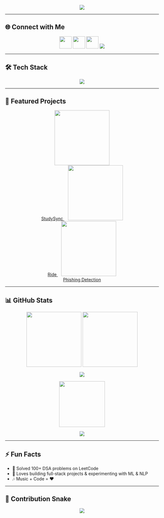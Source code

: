 <!-- Typing Animation Header -->
<p align="center">
  <img src="https://readme-typing-svg.demolab.com?font=Fira+Code&size=32&pause=1000&color=FF5733&center=true&vCenter=true&width=700&lines=Hi+👋,+I'm+Konagalla+Venkata+Mithilesh;Software+Developer+|+Problem+Solver;Competitive+Programmer+|+Tech+Enthusiast" />
</p>

---

## 🌐 Connect with Me
<p align="center">
  <a href="https://github.com/Mithi-2005"><img src="https://skillicons.dev/icons?i=github" height="40"/></a>
  <a href="https://www.linkedin.com/in/venkata-mithilesh-konagalla-45b18b324/"><img src="https://skillicons.dev/icons?i=linkedin" height="40"/></a>
  <a href="mailto:kvmithilesh10@gmail.com"><img src="https://skillicons.dev/icons?i=gmail" height="40"/></a>
  <a href="https://leetcode.com/u/mithi2005/"><img src="https://img.shields.io/badge/LeetCode-FFA116?style=for-the-badge&logo=leetcode&logoColor=black" /></a>
</p>

---

## 🛠️ Tech Stack
<p align="center">
  <img src="https://skillicons.dev/icons?i=python,java,c,cpp,html,css,js,tailwind,react,django,nodejs,express,mysql,postgresql,mongodb,laravel,git,docker,aws" />
</p>

---

## 🚀 Featured Projects
<p align="center">
  <a href="https://github.com/Mithi-2005/StudySync">
    <img src="https://media.giphy.com/media/26BRQTezZrKak4BeE/giphy.gif" width="180"/>
    <br>StudySync
  </a>
  &nbsp;&nbsp;
  <a href="https://github.com/Mithi-2005/ride">
    <img src="https://media.giphy.com/media/xT0GqFZ8Q7g8QjQ3GM/giphy.gif" width="180"/>
    <br>Ride
  </a>
  &nbsp;&nbsp;
  <a href="https://github.com/Mithi-2005/network_security">
    <img src="https://media.giphy.com/media/3o6MblfP3lDzQnrrgI/giphy.gif" width="180"/>
    <br>Phishing Detection
  </a>
</p>

---

## 📊 GitHub Stats
<p align="center">
  <img src="https://github-readme-stats.vercel.app/api?username=Mithi-2005&show_icons=true&theme=radical" height="180"/>
  <img src="https://github-readme-streak-stats.herokuapp.com/?user=Mithi-2005&theme=radical" height="180"/>
</p>

<p align="center">
  <img src="https://github-readme-activity-graph.vercel.app/graph?username=Mithi-2005&bg_color=0D1117&color=00C9FF&line=FF5733&point=FFFFFF&area=true&hide_border=true" />
</p>

<p align="center">
  <img src="https://github-readme-stats.vercel.app/api/top-langs/?username=Mithi-2005&layout=compact&theme=radical" height="150"/>
</p>

<p align="center">
  <img src="https://github-profile-trophy.vercel.app/?username=Mithi-2005&theme=onedark&row=1&column=7" />
</p>

---

## ⚡ Fun Facts
- 🎯 Solved 100+ DSA problems on LeetCode  
- 🧩 Loves building full-stack projects & experimenting with ML & NLP  
- 🎶 Music + Code = ❤️  

---

## 🐍 Contribution Snake
<p align="center">
  <img src="https://raw.githubusercontent.com/Mithi-2005/Mithi-2005/output/github-contribution-grid-snake.svg" />
</p>
